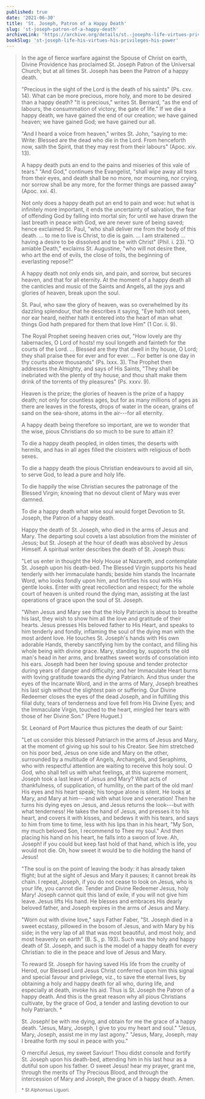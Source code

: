 ```yaml
---
published: true
date: '2021-06-30'
title: 'St. Joseph, Patron of a Happy Death'
slug: 'st-joseph-patron-of-a-happy-death'
archiveLink: 'https://archive.org/details/st.-josephs-life-virtues-privileges-power/page/257?view=theater'
bookSlug: 'st-joseph-life-his-virtues-his-privileges-his-power'
---
```


> In the age of fierce warfare against the Spouse of Christ on earth, Divine Providence has proclaimed St. Joseph Patron of the Universal Church; but at all times St. Joseph has been the Patron of a happy death.
>
> "Precious in the sight of the Lord is the death of his saints" (Ps. cxv. 14). What can be more precious, more holy, and more to be desired than a happy death? "It is precious," writes St. Bernard, "as the end of labours, the consummation of victory, the gate of life." If we die a happy death, we have gained the end of our creation; we have gained heaven; we have gained God; we have gained our all.
>
> "And I heard a voice from heaven," writes St. John, "saying to me: Write: Blessed are the dead who die in the Lord. From henceforth now, saith the Spirit, that they may rest from their labours" (Apoc. xiv. 13).
>
> A happy death puts an end to the pains and miseries of this vale of tears." "And God," continues the Evangelist, "shall wipe away all tears from their eyes, and death shall be no more, nor mourning, nor crying, nor sorrow shall be any more, for the former things are passed away" (Apoc. xxi. 4).
>
> Not only does a happy death put an end to pain and woe: hut what is infinitely more important, it ends the uncertainty of salvation, the fear of offending God by falling into mortal sin; for until we have drawn the last breath in peace with God, we are never sure of being saved; hence exclaimed St. Paul, "who shall deliver me from the body of this death. … to me to live is Christ, to die is gain. … I am straitened … having a desire to be dissolved and to be with Christ" (Phil. i. 23). "O amiable Death," exclaims St. Augustine, "who will not desire thee, who art the end of evils, the close of toils, the beginning of everlasting repose?"
>
> A happy death not only ends sin, and pain, and sorrow, but secures heaven, and that for all eternity. At the moment of a happy death all the canticles and music of the Saints and Angels, all the joys and glories of heaven, break upon the soul.
>
> St. Paul, who saw the glory of heaven, was so overwhelmed by its dazzling splendour, that he describes it saying, "Eye hath not seen, nor ear heard, neither hath it entered into the heart of man what things God hath prepared for them that love Him" (1 Cor. ii. 9).
>
> The Royal Prophet seeing heaven cries out, "How lovely are thy tabernacles, O Lord of hosts! my soul longeth and fainteth for the courts of the Lord. … Blessed are they that dwell in thy house, O Lord; they shall praise thee for ever and for ever. … For better is one day in thy courts above thousands" (Ps. lxxx. 3). The Prophet then addresses the Almighty, and says of His Saints, "They shall be inebriated with the plenty of thy house, and thou shalt make them drink of the torrents of thy pleasures" (Ps. xxxv. 9).
>
> Heaven is the prize; the glories of heaven is the prize of a happy death; not only for countless ages, but for as many millions of ages as there are leaves in the forests, drops of water in the ocean, grains of sand on the sea-shore, atoms in the air---for all eternity.
>
> A happy death being therefore so important, are we to wonder that the wise, pious Christians do so much to be sure to attain it?
>
> To die a happy death peopled, in olden times, the deserts with hermits, and has in all ages filled the cloisters with religious of both sexes.
>
> To die a happy death the pious Christian endeavours to avoid all sin, to serve God, to lead a pure and holy life.
>
> To die happily the wise Christian secures the patronage of the Blessed Virgin; knowing that no devout client of Mary was ever damned.
>
> To die a happy death what wise soul would forget Devotion to St. Joseph, the Patron of a happy death.
>
> Happy the death of St. Joseph, who died in the arms of Jesus and Mary. The departing soul covets a last absolution from the minister of Jesus; but St. Joseph at the hour of death was absolved by Jesus Himself. A spiritual writer describes the death of St. Joseph thus:
>
> "Let us enter in thought the Holy House at Nazareth, and contemplate St. Joseph upon his death-bed. The Blessed Virgin supports his head tenderly with her immaculate hands; beside him stands the Incarnate Word, who looks fondly upon him, and fortifies his soul with His gentle looks. Enter with great recollection and respect; for the whole court of heaven is united round the dying man, assisting at the last operations of grace upon the soul of St. Joseph.
>
> "When Jesus and Mary see that the Holy Patriarch is about to breathe his last, they wish to show him all the love and gratitude of their hearts. Jesus presses His beloved father to His Heart, and speaks to him tenderly and fondly, inflaming the soul of the dying man with the most ardent love. He touches St. Joseph's hands with His own adorable Hands, thereby sanctifying him by the contact, and filling his whole being with divine grace. Mary, standing by, supports the old man's head in her arms, and breathes sweet words of consolation into his ears. Joseph had been her loving spouse and tender protector during years of danger and difficulty; and her Immaculate Heart burns with loving gratitude towards the dying Patriarch. And thus under the eyes of the Incarnate Word, and in the arms of Mary, Joseph breathes his last sigh without the slightest pain or suffering. Our Divine Redeemer closes the eyes of the dead Joseph, and in fulfilling this filial duty, tears of tenderness and love fell from His Divine Eyes; and the Immaculate Virgin, touched to the heart, mingled her tears with those of her Divine Son." (Pere Huguet.)
>
> St. Leonard of Port Maurice thus pictures the death of our Saint:
>
> "Let us consider this blessed Patriarch in the arms of Jesus and Mary, at the moment of giving up his soul to his Creator. See him stretched on his poor bed, Jesus on one side and Mary on the other, surrounded by a multitude of Angels, Archangels, and Seraphims, who with respectful attention are waiting to receive this holy soul. O God, who shall tell us with what feelings, at this supreme moment, Joseph took a last leave of Jesus and Mary? What acts of thankfulness, of supplication, of humility, on the part of the old man! His eyes and his heart speak; his tongue alone is silent. He looks at Mary, and Mary at him---and with what love and veneration! Then he turns his dying eyes on Jesus, and Jesus returns the look---but with what tenderness! He takes the hand of Jesus, and presses it to his heart, and covers it with kisses, and bedews it with his tears, and says to him from time to time, less with his lips than in his heart, "My Son, my much beloved Son, I recommend to Thee my soul." And then placing his hand on his heart, he falls into a swoon of love. Ah, Joseph! if you could but keep fast hold of that hand, which is life, you would not die. Oh, how sweet it would be to die holding the hand of Jesus!
>
> "The soul is on the point of leaving the body: it has already taken flight; but at the sight of Jesus and Mary it pauses; it cannot break its chain. I repeat, Joseph, if you do not cease to look on Jesus, who is your life, you cannot die. Tender and Divine Redeemer Jesus, holy Mary! Joseph cannot quit this land of exile, if you will not give him leave. Jesus lifts His hand. He blesses and embraces His dearly beloved father, and Joseph expires in the arms of Jesus and Mary.
>
> "Worn out with divine love," says Father Faber, "St. Joseph died in a sweet ecstasy, pillowed in the bosom of Jesus, and with Mary by his side; in the very lap of all that was most beautiful, and most holy, and most heavenly on earth" (B. S., p. 193). Such was the holy and happy death of St. Joseph, and such is the model of a happy death for every Christian: to die in the peace and love of Jesus and Mary.
>
> To reward St. Joseph for having saved His life from the cruelty of Herod, our Blessed Lord Jesus Christ conferred upon him this signal and special favour and privilege, viz., to save the eternal lives, by obtaining a holy and happy death for all who, during life, and especially at death, invoke his aid. Thus is St. Joseph the Patron of a happy death. And this is the great reason why all pious Christians cultivate, by the grace of God, a tender and lasting devotion to our holy Patriarch. \*
>
> St. Joseph! be with me dying, and obtain for me the grace of a happy death. "Jesus, Mary, Joseph, I give to you my heart and soul." "Jesus, Mary, Joseph, assist me in my last agony." "Jesus, Mary, Joseph, may I breathe forth my soul in peace with you."
>
> O merciful Jesus, my sweet Saviour! Thou didst console and fortify St. Joseph upon his death-bed, attending him in his last hour as a dutiful son upon his father. O sweet Jesus! hear my prayer, grant me, through the merits of Thy Precious Blood, and through the intercession of Mary and Joseph, the grace of a happy death. Amen.
>
> <small>* St Alphonsus Liguori.</small>